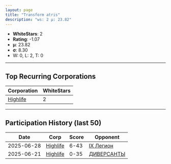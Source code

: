 ```yaml
---
layout: page
title: "Transform atris"
description: "ws: 2 μ: 23.82"
---
```

- **WhiteStars**: 2
- **Rating**: -1.07
- **μ**: 23.82  
- **σ**: 8.30
- W: 0, L: 2, T: 0

---

## Top Recurring Corporations

| Corporation | WhiteStars |
| --- | --- |
| [Highlife](https://ws.tsl.rocks/corp/e667e116808de19118853c1729815a3431a83531f951514ab8aa77a345cc8e40/) | 2 |

---

## Participation History (last 50)

| Date | Corp | Score | Opponent |
| --- | --- | --- | --- |
| 2025-06-28 | [Highlife](https://ws.tsl.rocks/corp/e667e116808de19118853c1729815a3431a83531f951514ab8aa77a345cc8e40/) | 6-43 | [IX Легион](https://ws.tsl.rocks/corp/1621eab3bcc1ebffe496faadcde81cd31c503b2ac667ef88fbf2d64ea1f9908b/) |
| 2025-06-21 | [Highlife](https://ws.tsl.rocks/corp/e667e116808de19118853c1729815a3431a83531f951514ab8aa77a345cc8e40/) | 0-35 | [ДИВЕРСАНТЫ](https://ws.tsl.rocks/corp/888c6867d19667e4ed2d1c33723960d52d5f92fd8a93eb6ff380d218604939fb/) |
